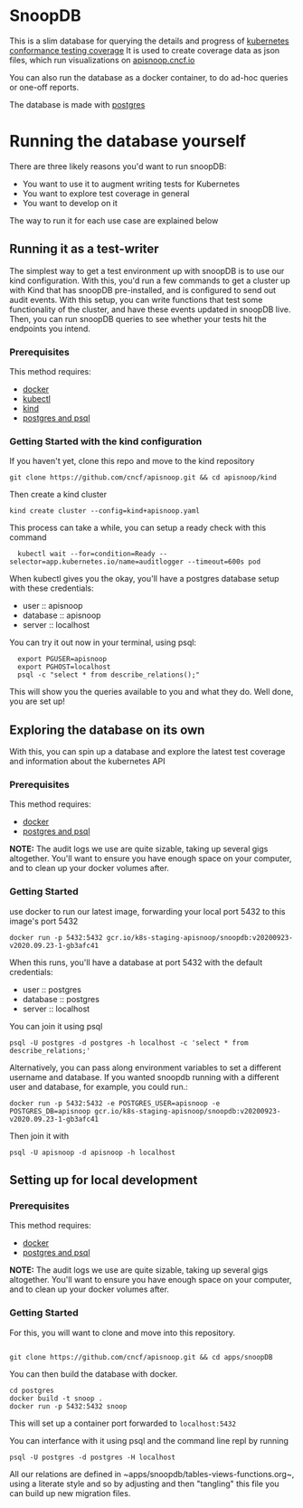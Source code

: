 # SnoopDB


This is a slim database for querying the details and progress of [kubernetes conformance testing coverage](https://github.com/cncf/k8s-conformance)
It is used to create coverage data as json files, which run visualizations on [apisnoop.cncf.io](https://apisnoop.cncf.io)

You can also run the database as a docker container, to do ad-hoc queries or one-off reports.

The database is made with [postgres](https://www.postgresql.org/)

# Running the database yourself
There are three likely reasons you'd want to run snoopDB:
- You want to use it to augment writing tests for Kubernetes
- You want to explore test coverage in general
- You want to develop on it

The way to run it for each use case are explained below

## Running it as a test-writer
The simplest way to get a test environment up with snoopDB is to use our kind configuration.
With this, you'd run a few commands to get a cluster up with Kind that has snoopDB pre-installed, and is configured to send out audit events.
With this setup, you can write functions that test some functionality of the cluster, and have these events updated in snoopDB live.  Then, you can run snoopDB queries to see whether your tests hit the endpoints you intend.

### Prerequisites
This method requires:
- [docker](https://docs.docker.com/engine/install/)
- [kubectl](https://kubernetes.io/docs/tasks/tools/install-kubectl/)
- [kind](https://kind.sigs.k8s.io/)
- [postgres and psql](https://www.postgresql.org/download/)
### Getting Started with the kind configuration

If you haven't yet, clone this repo and move to the kind repository

``` shell
git clone https://github.com/cncf/apisnoop.git && cd apisnoop/kind
```

Then create a kind cluster

``` shell
kind create cluster --config=kind+apisnoop.yaml
```

This process can take a while, you can setup a ready check with this command

``` shell
  kubectl wait --for=condition=Ready --selector=app.kubernetes.io/name=auditlogger --timeout=600s pod
```

When kubectl gives you the okay, you'll have a postgres database setup with these credentials:
- user :: apisnoop
- database :: apisnoop
- server :: localhost

You can try it out now in your terminal, using psql:

``` shell
  export PGUSER=apisnoop
  export PGHOST=localhost
  psql -c "select * from describe_relations();"
```

This will show you the queries available to you and what they do.  Well done, you are set up!

## Exploring the database on its own

With this, you can spin up a database and explore the latest test coverage and information about the kubernetes API

### Prerequisites
This method requires:
- [docker](https://docs.docker.com/engine/install/)
- [postgres and psql](https://www.postgresql.org/download/)

**NOTE:**  The audit logs we use are quite sizable, taking up several gigs altogether.  You'll want to ensure you have enough space on your computer, and to clean up your docker volumes after.

### Getting Started

use docker to run our latest image, forwarding your local port 5432 to this image's port 5432

``` shell
docker run -p 5432:5432 gcr.io/k8s-staging-apisnoop/snoopdb:v20200923-v2020.09.23-1-gb3afc41 
```

When this runs, you'll have a database at port 5432 with the default credentials:
- user :: postgres
- database :: postgres
- server :: localhost

You can join it using psql

``` shell
psql -U postgres -d postgres -h localhost -c 'select * from describe_relations;'
```

Alternatively, you can pass along environment variables to set a different username and database.   If you wanted snoopdb running with a different user and database, for example, you could run.:

```shell
docker run -p 5432:5432 -e POSTGRES_USER=apisnoop -e POSTGRES_DB=apisnoop gcr.io/k8s-staging-apisnoop/snoopdb:v20200923-v2020.09.23-1-gb3afc41 
```

Then join it with

``` shell
psql -U apisnoop -d apisnoop -h localhost
```

## Setting up for local development
### Prerequisites
This method requires:
- [docker](https://docs.docker.com/engine/install/)
- [postgres and psql](https://www.postgresql.org/download/)

**NOTE:**  The audit logs we use are quite sizable, taking up several gigs altogether.  You'll want to ensure you have enough space on your computer, and to clean up your docker volumes after.

### Getting Started

For this, you will want to clone and move into this repository.
```shell

git clone https://github.com/cncf/apisnoop.git && cd apps/snoopDB
```

You can then build the database with docker.

```shell
cd postgres
docker build -t snoop .
docker run -p 5432:5432 snoop
```

This will set up a container port forwarded to `localhost:5432`

You can interfance with it using psql and the command line repl by running

```
psql -U postgres -d postgres -H localhost
````

All our relations are defined in ~apps/snoopdb/tables-views-functions.org~, using a literate style and so by adjusting and then "tangling"  this file you can build up new migration files.
